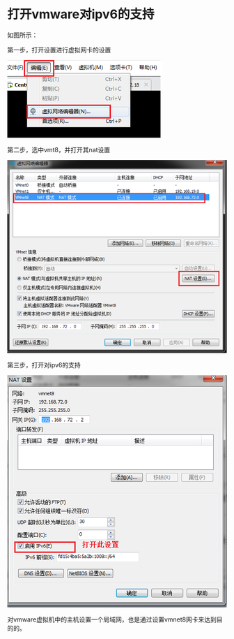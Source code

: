 # 打开vmware对ipv6的支持

如图所示：

第一步，打开设置进行虚拟网卡的设置

![](../../image/vmware/ipv61.png)

第二步，选中vmt8，并打开其nat设置

![](../../image/vmware/ipv62.png)

第三步，打开对ipv6的支持

![](../../image/vmware/ipv63.png)

对vmware虚拟机中的主机设置一个局域网，也是通过设置vmnet8网卡来达到目的的。